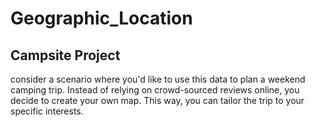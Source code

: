 # Geographic_Location
## Campsite Project
consider a scenario where you'd like to use this data to plan a weekend camping trip. Instead of relying on crowd-sourced reviews online, you decide to create your own map. This way, you can tailor the trip to your specific interests.

